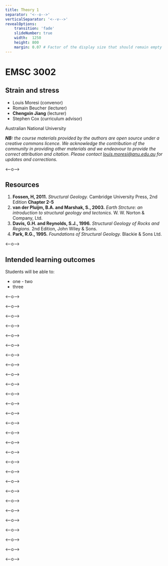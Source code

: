 ```yaml
---
title: Theory 1
separator: '<--o-->'
verticalSeparator: '<--v-->'
revealOptions:
    transition: 'fade'
    slideNumber: true
    width:  1250
    height: 800
    margin: 0.07 # Factor of the display size that should remain empty around the content (7% typically)
---
```


# EMSC 3002

## Strain and stress

  - Louis Moresi (convenor)
  - Romain Beucher (lecturer)
  - **Chengxin Jiang** (lecturer)
  - Stephen Cox (curriculum advisor)

Australian National University

_**NB:** the course materials provided by the authors are open source under a creative commons licence. 
We acknowledge the contribution of the community in providing other materials and we endeavour to 
provide the correct attribution and citation. Please contact louis.moresi@anu.edu.au for updates and 
corrections._

<--o-->

## Resources

1. **Fossen, H, 2011.** *Structural Geology.* Cambridge University Press, 2nd Edition **Chapter 2-5**
1. **van der Pluijm, B.A. and Marshak, S., 2003.** *Earth Strcture: an introduction to structural geology and tectonics.* W. W. Norton & Company, Ltd.
1. **Davis, G.H. and Reynolds, S.J., 1996.** *Structural Geology of Rocks and Regions.* 2nd Edition, John Wiley & Sons. 
1. **Park, R.G., 1995.** *Foundations of Structural Geology.* Blackie & Sons Ltd. 

<--o-->

## Intended learning outcomes

Students will be able to:

- one
- two
- three

<--o-->

<!-- .slide: data-background="Figures-Theory1/slide1.jpg" -->

<--o-->

<!-- .slide: data-background="Figures-Theory1/slide2.jpg" -->

<--o-->

<!-- .slide: data-background="Figures-Theory1/slide3.jpg" -->

<--o-->

<!-- .slide: data-background="Figures-Theory1/slide4.jpg" -->

<--o-->

<!-- .slide: data-background="Figures-Theory1/slide5.jpg" -->

<--o-->
<!-- .slide: data-background="Figures-Theory1/slide6.jpg" -->

<--o-->

<!-- .slide: data-background="Figures-Theory1/slide7.jpg" -->

<--o-->

<!-- .slide: data-background="Figures-Theory1/slide8.jpg" -->

<--o-->

<!-- .slide: data-background="Figures-Theory1/slide9.jpg" -->

<--o-->

<!-- .slide: data-background="Figures-Theory1/slide10.jpg" -->

<--o-->

<!-- .slide: data-background="Figures-Theory1/slide11.jpg" -->

<--o-->

<!-- .slide: data-background="Figures-Theory1/slide12.jpg" -->

<--o-->

<!-- .slide: data-background="Figures-Theory1/slide13.jpg" -->

<--o-->

<!-- .slide: data-background="Figures-Theory1/slide14.jpg" -->

<--o-->

<!-- .slide: data-background="Figures-Theory1/slide15.jpg" -->

<--o-->

<!-- .slide: data-background="Figures-Theory1/slide16.jpg" -->

<--o-->

<!-- .slide: data-background="Figures-Theory1/slide17.jpg" -->

<--o-->

<!-- .slide: data-background="Figures-Theory1/slide18.jpg" -->

<--o-->

<!-- .slide: data-background="Figures-Theory1/slide19.jpg" -->

<--o-->

<!-- .slide: data-background="Figures-Theory1/slide20.jpg" -->

<--o-->

<!-- .slide: data-background="Figures-Theory1/slide21.jpg" -->

<--o-->

<!-- .slide: data-background="Figures-Theory1/slide22.jpg" -->

<--o-->

<!-- .slide: data-background="Figures-Theory1/slide23.jpg" -->

<--o-->

<!-- .slide: data-background="Figures-Theory1/slide24.jpg" -->

<--o-->

<!-- .slide: data-background="Figures-Theory1/slide25.jpg" -->

<--o-->

<!-- .slide: data-background="Figures-Theory1/slide26.jpg" -->

<--o-->

<!-- .slide: data-background="Figures-Theory1/slide27.jpg" -->

<--o-->

<!-- .slide: data-background="Figures-Theory1/slide28.jpg" -->
